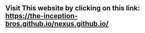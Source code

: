 ## Visit This website by clicking on this link: https://the-inception-bros.github.io/nexus.github.io/
